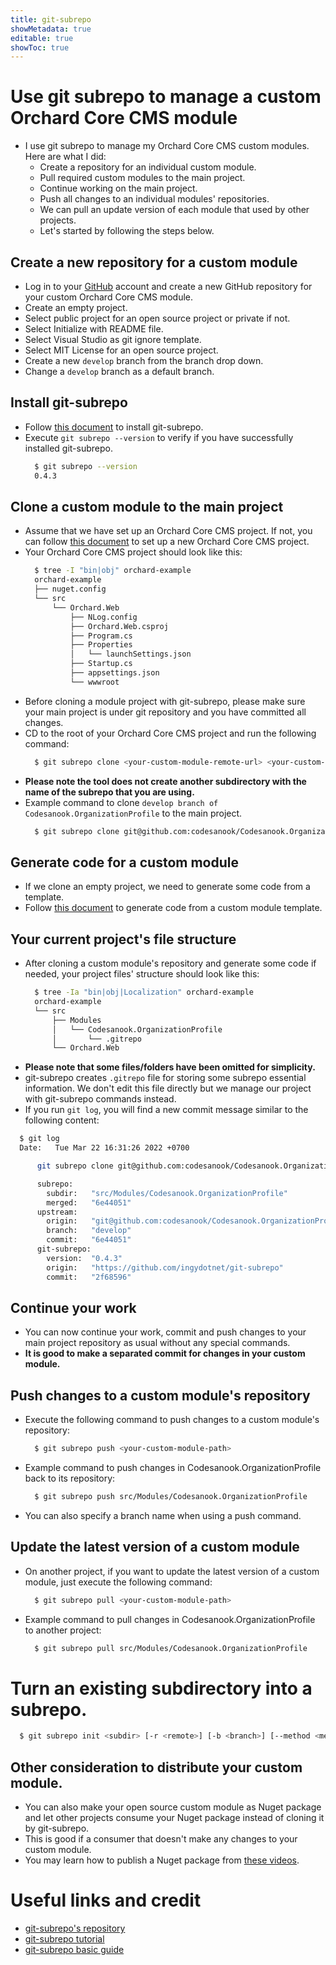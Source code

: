 ```yaml
---
title: git-subrepo
showMetadata: true
editable: true
showToc: true
---
```


# Use git subrepo to manage a custom Orchard Core CMS module
- I use git subrepo to manage my Orchard Core CMS custom modules.  Here are what I did:
  - Create a repository for an individual custom module.
  - Pull required custom modules to the main project.
  - Continue working on the main project.
  - Push all changes to an individual modules' repositories.
  - We can pull an update version of each module that used by other projects.
  - Let's started by following the steps below.

## Create a new repository for a custom module
- Log in to your [GitHub](https://github.com/) account and create a new GitHub repository for your custom Orchard Core CMS module.
- Create an empty project.
- Select public project for an open source project or private if not.
- Select Initialize with README file.
- Select Visual Studio as git ignore template.
- Select MIT License for an open source project.
- Create a new `develop` branch from the branch drop down.
- Change a `develop` branch as a default branch.

<!-- When we do marketing we need to have a release version of a module -->

## Install git-subrepo
- Follow [this document](https://github.com/ingydotnet/git-subrepo#installation) to install git-subrepo.
- Execute `git subrepo --version` to verify if you have successfully installed git-subrepo.
  ```sh
    $ git subrepo --version
    0.4.3
  ```

## Clone a custom module to the main project
- Assume that we have set up an Orchard Core CMS project. If not, you can follow [this document](/web-frameworks/orchard-core-cms/setup-orchard-core-cms) to set up a new Orchard Core CMS project.
- Your Orchard Core CMS project should look like this:
  ```sh
    $ tree -I "bin|obj" orchard-example
    orchard-example
    ├── nuget.config
    └── src
        └── Orchard.Web
            ├── NLog.config
            ├── Orchard.Web.csproj
            ├── Program.cs
            ├── Properties
            │   └── launchSettings.json
            ├── Startup.cs
            ├── appsettings.json
            └── wwwroot
  ```
- Before cloning a module project with git-subrepo, please make sure your main project is under git repository and you have committed all changes.
- CD to the root of your Orchard Core CMS project and run the following command:
  ```sh
    $ git subrepo clone <your-custom-module-remote-url> <your-custom-module-path> -b <branch-name>
  ```
- **Please note the tool does not create another subdirectory with the name of the subrepo that you are using.**
- Example command to clone `develop branch of Codesanook.OrganizationProfile` to the main project.
  ```sh
    $ git subrepo clone git@github.com:codesanook/Codesanook.OrganizationProfile.git src/Modules/Codesanook.OrganizationProfile -b develop
  ```

## Generate code for a custom module
- If we clone an empty project, we need to generate some code from a template.
- Follow [this document](/web-frameworks/orchard-core-cms/create-a-custom-orchard-core-cms-module#createthemoduleprojectfromatemplate) to generate code from a custom module template.

## Your current project's file structure
- After cloning a custom module's repository and generate some code if needed, your project files' structure should look like this:
  ```sh
    $ tree -Ia "bin|obj|Localization" orchard-example
    orchard-example
    └── src
        ├── Modules
        │   └── Codesanook.OrganizationProfile
        │       └── .gitrepo
        └── Orchard.Web
  ```
- **Please note that some files/folders have been omitted for simplicity.**
- git-subrepo creates `.gitrepo` file for storing some subrepo essential information. We don't edit this file directly but we manage our project with git-subrepo commands instead.
- If you run `git log`, you will find a new commit message similar to the following content:
```sh
  $ git log
  Date:   Tue Mar 22 16:31:26 2022 +0700

      git subrepo clone git@github.com:codesanook/Codesanook.OrganizationProfile.git src/Modules/Codesanook.OrganizationProfile

      subrepo:
        subdir:   "src/Modules/Codesanook.OrganizationProfile"
        merged:   "6e44051"
      upstream:
        origin:   "git@github.com:codesanook/Codesanook.OrganizationProfile.git"
        branch:   "develop"
        commit:   "6e44051"
      git-subrepo:
        version:  "0.4.3"
        origin:   "https://github.com/ingydotnet/git-subrepo"
        commit:   "2f68596"
```

## Continue your work
- You can now continue your work, commit and push changes to your main project repository as usual without any special commands.
- **It is good to make a separated commit for changes in your custom module.**

## Push changes to a custom module's repository
- Execute the following command to push changes to a custom module's repository:
  ```sh
    $ git subrepo push <your-custom-module-path>
  ```
- Example command to push changes in Codesanook.OrganizationProfile back to its repository:
  ```sh
    $ git subrepo push src/Modules/Codesanook.OrganizationProfile
  ```
- You can also specify a branch name when using a push command.

## Update the latest version of a custom module
- On another project, if you want to update the latest version of a custom module, just execute the following command:
  ```sh
    $ git subrepo pull <your-custom-module-path>
  ```
- Example command to pull changes in Codesanook.OrganizationProfile to another project:
  ```sh
    $ git subrepo pull src/Modules/Codesanook.OrganizationProfile
  ```

# Turn an existing subdirectory into a subrepo.
```sh
  $ git subrepo init <subdir> [-r <remote>] [-b <branch>] [--method <merge|rebase>]
```

## Other consideration to distribute your custom module.
- You can also make your open source custom module as Nuget package and let other projects consume your Nuget package instead of cloning it by git-subrepo.
- This is good if a consumer that doesn't make any changes to your custom module.
- You may learn how to publish a Nuget package from [these videos](https://www.youtube.com/watch?v=WW3bO1lNDmo&list=PLdo4fOcmZ0oVLvfkFk8O9h6v2Dcdh2bh_).

# Useful links and credit
- [git-subrepo's repository](https://github.com/ingydotnet/git-subrepo/)
- [git-subrepo tutorial](https://blog.s-schoener.com/2019-04-20-git-subrepo/)
- [git-subrepo basic guide](https://github.com/ingydotnet/git-subrepo/wiki/Basics)

